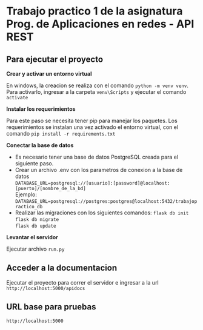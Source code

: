 # Trabajo practico 1 de la asignatura Prog. de Aplicaciones en redes - API REST 

## Para ejecutar el proyecto 
**Crear y activar un entorno virtual**

En windows, la creacion se realiza con el comando `python -m venv venv`.
Para activarlo, ingresar a la carpeta `venv\Scripts` y ejecutar el comando `activate`

**Instalar los requerimientos**

Para este paso se necesita tener pip para manejar los paquetes.
Los requerimientos se instalan una vez activado el entorno virtual, con el comando `pip install -r requirements.txt`

**Conectar la base de datos**
- Es necesario tener una base de datos PostgreSQL creada para el siguiente paso. 
- Crear un archivo .env con los parametros de conexion a la base de datos \
  `DATABASE_URL=postgresql://[usuario]:[password]@localhost:[puerto]/[nombre_de_la_bd]` \
  Ejemplo: `DATABASE_URL=postgresql://postgres:postgres@localhost:5432/trabajopractico_db`
- Realizar las migraciones con los siguientes comandos: 
  `flask db init` \
  `flask db migrate` \
  `flask db update` 

**Levantar el servidor**

Ejecutar archivo `run.py`

## Acceder a la documentacion 
Ejecutar el proyecto para correr el servidor e ingresar a la url `http://localhost:5000/apidocs`

## URL base para pruebas 
`http://localhost:5000`
